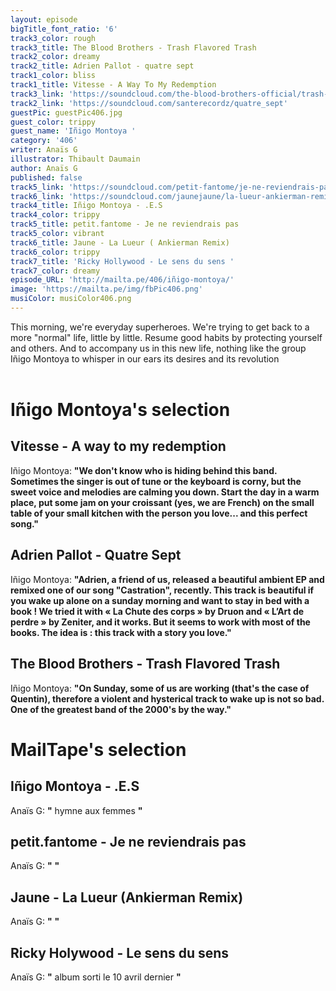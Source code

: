 ```yaml
---
layout: episode
bigTitle_font_ratio: '6'
track3_color: rough
track3_title: The Blood Brothers - Trash Flavored Trash
track2_color: dreamy
track2_title: Adrien Pallot - quatre sept
track1_color: bliss
track1_title: Vitesse - A Way To My Redemption
track3_link: 'https://soundcloud.com/the-blood-brothers-official/trash-flavored-trash'
track2_link: 'https://soundcloud.com/santerecordz/quatre_sept'
guestPic: guestPic406.jpg
guest_color: trippy
guest_name: 'Iñigo Montoya '
category: '406'
writer: Anaïs G
illustrator: Thibault Daumain
author: Anaïs G
published: false
track5_link: 'https://soundcloud.com/petit-fantome/je-ne-reviendrais-pas'
track6_link: 'https://soundcloud.com/jaunejaune/la-lueur-ankierman-remix'
track4_title: Iñigo Montoya - .E.S
track4_color: trippy
track5_title: petit.fantome - Je ne reviendrais pas
track5_color: vibrant
track6_title: Jaune - La Lueur ( Ankierman Remix)
track6_color: trippy
track7_title: 'Ricky Hollywood - Le sens du sens '
track7_color: dreamy
episode_URL: 'http://mailta.pe/406/iñigo-montoya/'
image: 'https://mailta.pe/img/fbPic406.png'
musiColor: musiColor406.png
---
```


<p id="introduction">This morning, we're everyday superheroes. We're trying to get back to a more "normal" life, little by little. Resume good habits by protecting yourself and others. And to accompany us in this new life, nothing like the group Iñigo Montoya to whisper in our ears its desires and its revolution
<br><br>


</p>


# Iñigo Montoya's selection

##  Vitesse - A way to my redemption 
Iñigo Montoya: **"**We don't know who is hiding behind this band. Sometimes the singer is out of tune or the keyboard is corny, but the sweet voice and melodies are calming you down. Start the day in a warm place, put some jam on your croissant (yes, we are French) on the small table of your small kitchen with the person you love... and this perfect song.**"**

##  Adrien Pallot - Quatre Sept 
Iñigo Montoya: **"**Adrien, a friend of us, released a beautiful ambient EP and remixed one of our song "Castration", recently. This track is beautiful if you wake up alone on a sunday morning and want to stay in bed with a book ! We tried it with « La Chute des corps » by Druon and « L’Art de perdre » by Zeniter, and it works. But it seems to work with most of the books. The idea is : this track with a story you love.**"**

##  The Blood Brothers - Trash Flavored Trash 
Iñigo Montoya: **"**On Sunday, some of us are working (that's the case of Quentin), therefore a violent and hysterical track to wake up is not so bad. One of the greatest band of the 2000's by the way.**"**

# MailTape's selection

## Iñigo Montoya  - .E.S
Anaïs G: **"** hymne aux femmes  **"**

## petit.fantome - Je ne reviendrais pas
Anaïs G: **"** **"**

## Jaune - La Lueur (Ankierman Remix)
Anaïs G: **"** **"**

## Ricky Holywood - Le sens du sens
Anaïs G: **"** album sorti le 10 avril dernier  **"**


<p id="outroduction"> </p>
